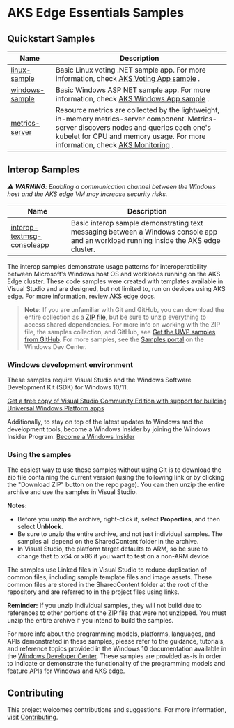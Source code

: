 # AKS Edge Essentials Samples

## Quickstart Samples

| Name           | Description      |
|----------------|------------------|
| [linux-sample](./others/linux-sample.yaml) | Basic Linux voting .NET sample app. For more information, check [AKS Voting App sample](https://learn.microsoft.com/en-us/samples/azure-samples/aks-voting-app/aks-voting-app/) . | 
| [windows-sample](./others/win-sample.yaml) | Basic Windows ASP NET sample app. For more information, check [AKS Windows App sample](https://learn.microsoft.com/en-us/azure/aks/hybrid/deploy-windows-application/) . | 
| [metrics-server](./others/metrics-server.yaml) |  Resource metrics are collected by the lightweight, in-memory metrics-server component. Metrics-server discovers nodes and queries each one's kubelet for CPU and memory usage. For more information, check [AKS Monitoring](https://github.com/Azure/aks-engine/blob/master/docs/topics/monitoring.md) . | 


## Interop Samples

_:warning: **WARNING**: Enabling a communication channel between the Windows host and the AKS edge VM may increase security risks._

| Name           | Description      |
|----------------|------------------|
| [interop-textmsg-consoleapp](./interop-textmsg-consoleapp) | Basic interop sample demonstrating text messaging between a Windows console app and an workload running inside the AKS edge cluster. | 

The interop samples demonstrate usage patterns for interoperatibility between Microsoft's Windows host OS and workloads running on the AKS Edge cluster.  These code samples were created with templates available in Visual Studio and are designed, but not limited to, run on devices using AKS edge. For more information, review [AKS edge docs](/docs/AKS-Lite-Concepts.md).

> **Note:** If you are unfamiliar with Git and GitHub, you can download the entire collection as a 
> [ZIP file](https://github.com/Microsoft/Windows-universal-samples/archive/master.zip), but be 
> sure to unzip everything to access shared dependencies. For more info on working with the ZIP file, 
> the samples collection, and GitHub, see [Get the UWP samples from GitHub](https://aka.ms/ovu2uq). 
> For more samples, see the [Samples portal](https://aka.ms/winsamples) on the Windows Dev Center. 

### Windows development environment

These samples require Visual Studio and the Windows Software Development Kit (SDK) for Windows 10/11.

   [Get a free copy of Visual Studio Community Edition with support for building Universal Windows Platform apps](http://go.microsoft.com/fwlink/p/?LinkID=280676)

Additionally, to stay on top of the latest updates to Windows and the development tools, become a Windows Insider by joining the Windows Insider Program. [Become a Windows Insider](https://insider.windows.com/)

### Using the samples

The easiest way to use these samples without using Git is to download the zip file containing the current version (using the following link or by clicking the "Download ZIP" button on the repo page). You can then unzip the entire archive and use the samples in Visual Studio.

   **Notes:**

   * Before you unzip the archive, right-click it, select **Properties**, and then select **Unblock**.
   * Be sure to unzip the entire archive, and not just individual samples. The samples all depend on the SharedContent folder in the archive.   
   * In Visual Studio, the platform target defaults to ARM, so be sure to change that to x64 or x86 if you want to test on a non-ARM device. 

The samples use Linked files in Visual Studio to reduce duplication of common files, including sample template files and image assets. These common files are stored in the SharedContent folder at the root of the repository and are referred to in the project files using links.

**Reminder:** If you unzip individual samples, they will not build due to references to other portions of the ZIP file that were not unzipped. You must unzip the entire archive if you intend to build the samples.

For more info about the programming models, platforms, languages, and APIs demonstrated in these samples, please refer to the guidance, tutorials, and reference topics provided in the Windows 10 documentation available in the [Windows Developer Center](http://go.microsoft.com/fwlink/p/?LinkID=532421). These samples are provided as-is in order to indicate or demonstrate the functionality of the programming models and feature APIs for Windows and AKS edge.

## Contributing

This project welcomes contributions and suggestions. For more information, visit [Contributing](/CONTRIBUTING.md).
